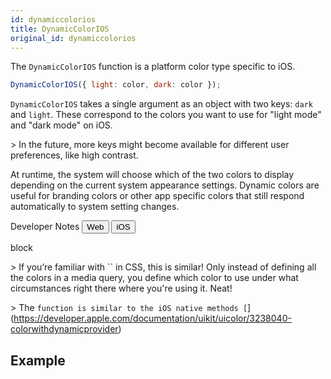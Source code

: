 ```yaml
---
id: dynamiccolorios
title: DynamicColorIOS
original_id: dynamiccolorios
---
```


The `DynamicColorIOS` function is a platform color type specific to iOS.

```jsx
DynamicColorIOS({ light: color, dark: color });
```

`DynamicColorIOS` takes a single argument as an object with two keys: `dark` and `light`. These correspond to the colors you want to use for "light mode" and "dark mode" on iOS.

&gt; In the future, more keys might become available for different user preferences, like high contrast.

At runtime, the system will choose which of the two colors to display depending on the current system appearance settings. Dynamic colors are useful for branding colors or other app specific colors that still respond automatically to system setting changes.

<div className="toggler">
  <span>Developer Notes</span>
  <span role="tablist" className="toggle-devNotes">
    <button role="tab" className="button-webNote" onClick="displayTabs('devNotes', 'webNote')">Web</button>
    <button role="tab" className="button-iosNote" onClick="displayTabs('devNotes', 'iosNote')">iOS</button>
  </span>
</div>

block

&gt; If you’re familiar with `` in CSS, this is similar! Only instead of defining all the colors in a media query, you define which color to use under what circumstances right there where you're using it. Neat!

&gt; The `function is similar to the iOS native methods [`](https://developer.apple.com/documentation/uikit/uicolor/3238040-colorwithdynamicprovider)

## Example

```jsx
```
